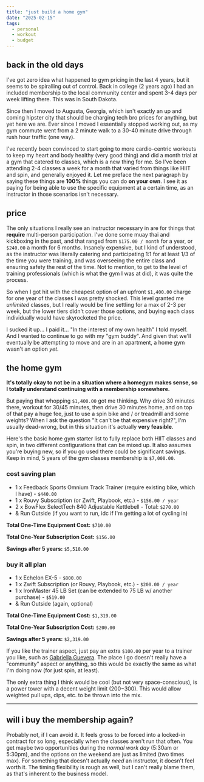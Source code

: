 ```yaml
---
title: "just build a home gym"
date: "2025-02-15"
tags:
  - personal
  - workout
  - budget
---
```


## back in the old days

I've got zero idea what happened to gym pricing in the last 4 years, but it seems to be spiralling out of control. Back in college (2 years ago) I had an included membership to the local community center and spent 3-4 days per week lifting there. This was in South Dakota.

Since then I moved to Augusta, Georgia, which isn't exactly an up and coming hipster city that should be charging tech bro prices for anything, but yet here we are. Ever since I moved I essentially stopped working out, as my gym commute went from a 2 minute walk to a 30-40 minute drive through rush hour traffic (one way).

I've recently been convinced to start going to more cardio-centric workouts to keep my heart and body healthy (very good thing) and did a month trial at a gym that catered to classes, which is a new thing for me. So I've been attending 2-4 classes a week for a month that varied from things like HIIT and spin, and generally enjoyed it. Let me preface the next paragraph by saying these things are **100%** things you can do **on your own**. I see it as paying for being able to use the specific equipment at a certain time, as an instructor in those scenarios isn't necessary.

## price

The only situations I really see an instructor necessary in are for things that **require** multi-person participation. I've done some muay thai and kickboxing in the past, and that ranged from `$175.00 / month` for a year, or `$240.00` a month for 6 months. Insanely expensive, but I kind of understood, as the instructor was literally catering and participating 1:1 for at least 1/3 of the time you were training, and was overseeing the entire class and ensuring safety the rest of the time. Not to mention, to get to the level of training professionals (which is what the gym I was at did), it was quite the process.

So when I got hit with the cheapest option of an upfront `$1,400.00` charge for one year of the classes I was pretty shocked. This level granted me _unlimited_ classes, but I really would be fine settling for a max of 2-3 per week, but the lower tiers didn't cover those options, and buying each class individually would have skyrocketed the price.

I sucked it up... I paid it... "In the interest of my own health" I told myself. And I wanted to continue to go with my "gym buddy". And given that we'll eventually be attempting to move and are in an apartment, a home gym wasn't an option _yet_.

## the home gym

**It's totally okay to not be in a situation where a homegym makes sense, so I totally understand continuing with a membership somewhere.**

But paying that whopping `$1,400.00` got me thinking. Why drive 30 minutes there, workout for 30/45 minutes, then drive 30 minutes home, and on top of that pay a huge fee, just to use a spin bike and / or treadmill and some weights? When I ask the question "It can't be that expensive right?", I'm usually dead-wrong, but in this situation it's actually **very feasible**.

Here's the basic home gym starter list to fully replace both HIIT classes and spin, in two different configurations that can be mixed up. It also assumes you're buying new, so if you go used there could be significant savings. Keep in mind, 5 years of the gym classes membership is `$7,000.00`.

### cost saving plan

- 1 x Feedback Sports Omnium Track Trainer (require existing bike, which I have) - `$440.00`
- 1 x Rouvy Subscription (or Zwift, Playbook, etc.) - `$156.00 / year`
- 2 x BowFlex SelectTech 840 Adjustable Kettlebell - Total: `$270.00`
- & Run Outside (if you want to run, idc if I'm getting a lot of cycling in)

**Total One-Time Equipment Cost:** `$710.00`

**Total One-Year Subscription Cost:** `$156.00`

**Savings after 5 years:** `$5,510.00`

### buy it all plan

- 1 x Echelon EX-5 - `$800.00`
- 1 x Zwift Subscription (or Rouvy, Playbook, etc.) - `$200.00 / year`
- 1 x IronMaster 45 LB Set (can be extended to 75 LB w/ another purchase) - `$519.00`
- & Run Outside (again, optional)

**Total One-Time Equipment Cost:** `$1,319.00`

**Total One-Year Subscription Cost:** `$200.00`

**Savings after 5 years:** `$2,319.00`

If you like the trainer aspect, just pay an extra `$100.00` per year to a trainer you like, such as [Gabriella Guevera](https://playbookapp.io/creators/gabriella-guevara). The place I go doesn't really have a "community" aspect or anything, so this would be exactly the same as what I'm doing now (for just spin, at least).

The only extra thing I think would be cool (but not very space-conscious), is a power tower with a decent weight limit ($200-$300). This would allow weighted pull ups, dips, etc. to be thrown into the mix.

---

## will i buy the membership again?

Probably not, if I can avoid it. It feels gross to be forced into a locked-in contract for so long, especially when the classes aren't run that often. You get maybe two opportunities during the _normal work day_ (5:30am or 5:30pm), and the options on the weekend are just as limited (two times max). For something that doesn't actually _need_ an instructor, it doesn't feel worth it. The timing flexibility is rough as well, but I can't really blame them, as that's inherent to the business model.
